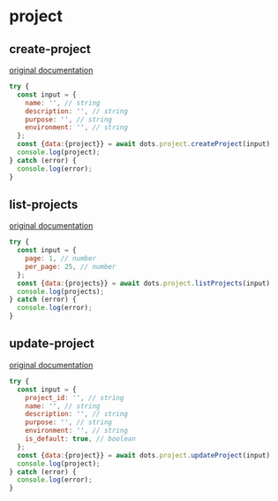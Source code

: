 # project

## create-project
[original documentation](https://developers.digitalocean.com/documentation/v2/#create-a-project)
```javascript
try {
  const input = {
    name: '', // string
    description: '', // string
    purpose: '', // string
    environment: '', // string
  };
  const {data:{project}} = await dots.project.createProject(input)
  console.log(project);
} catch (error) {
  console.log(error);
}
```

## list-projects
[original documentation](https://developers.digitalocean.com/documentation/v2/#list-all-projects)
```javascript
try {
  const input = {
    page: 1, // number
    per_page: 25, // number
  };
  const {data:{projects}} = await dots.project.listProjects(input)
  console.log(projects);
} catch (error) {
  console.log(error);
}
```

## update-project
[original documentation](https://developers.digitalocean.com/documentation/v2/#update-a-project)
```javascript
try {
  const input = {
    project_id: '', // string
    name: '', // string
    description: '', // string
    purpose: '', // string
    environment: '', // string
    is_default: true, // boolean
  };
  const {data:{project}} = await dots.project.updateProject(input)
  console.log(project);
} catch (error) {
  console.log(error);
}
```
